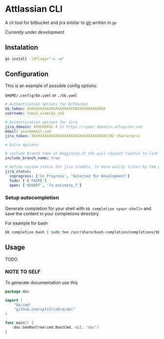 # Attlassian CLI

A cli tool for bitbucket and jira similar to [gh](https://cli.github.com/) written in `go`

_Currently under development_

## Instalation

```bash
go install -ldflags="-s -w"
```

## Configuration

This is an example of possible config options:

`$HOME/.config/bb.yaml` or `./bb.yaml`

```yaml
# Authentication options for Bitbucket
bb_token: XXXXXXXXXXXXXXXXXXXXXXXXXXXXXXXXXXXX
username: fabio_almeida_vo2

# Authentication options for Jira
jira_domain: XXXXXXXXX # In https://<your-domain>.atlassian.net
email: your@email.com
jira_token: XXXXXXXXXXXXXXXXXXXXXXXXXXXXXXXXXX(192 characters)

# Extra options:

# include branch name at beggining of the pull request (useful to link with jira tickets)
include_branch_name: true

# define custom status for jira tickets, to more easily filter by the preset options and colorize output
jira_status:
  inprogress: ['In Progress', 'Selected for Development']
  todo: ['À FAIRE']
  open: ['OUVERT', 'To estimate_T']

```

### Setup autocompletion

Generate completion for your shell with `bb completion <your-shell>` and save the content in your completions directory

For example for bash

```bash
bb completion bash | sudo tee /usr/share/bash-completion/completions/bb.bash >/dev/null
```

## Usage

TODO



### NOTE TO SELF

To generate documentation use this

```go
package doc

import (
    "bb/cmd"
    "github.com/spf13/cobra/doc"
)

func main() {
    doc.GenManTree(cmd.RootCmd, nil, "doc")
}
```
